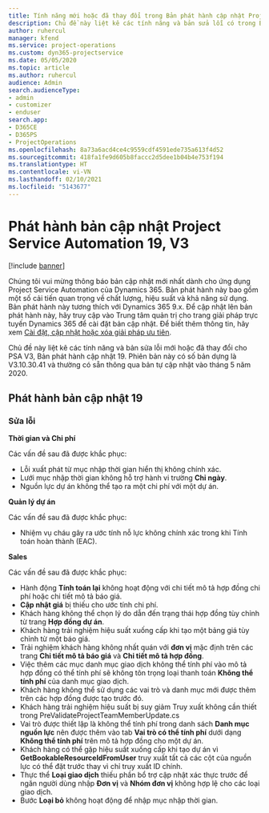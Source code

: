 ```yaml
---
title: Tính năng mới hoặc đã thay đổi trong Bản phát hành cập nhật Project Service Automation 19, V3
description: Chủ đề này liệt kê các tính năng và bản sửa lỗi có trong Bản phát hành cập nhật Project Service Automation 19, V3.
author: ruhercul
manager: kfend
ms.service: project-operations
ms.custom: dyn365-projectservice
ms.date: 05/05/2020
ms.topic: article
ms.author: ruhercul
audience: Admin
search.audienceType:
- admin
- customizer
- enduser
search.app:
- D365CE
- D365PS
- ProjectOperations
ms.openlocfilehash: 8a73a6acd4ce4c9559cdf4591ede735a613f4d52
ms.sourcegitcommit: 418fa1fe9d605b8faccc2d5dee1b04b4e753f194
ms.translationtype: HT
ms.contentlocale: vi-VN
ms.lasthandoff: 02/10/2021
ms.locfileid: "5143677"
---
```

# <a name="project-service-automation-update-release-19-v3"></a>Phát hành bản cập nhật Project Service Automation 19, V3

[!include [banner](../includes/psa-now-project-operations.md)]

Chúng tôi vui mừng thông báo bản cập nhật mới nhất dành cho ứng dụng Project Service Automation của Dynamics 365. Bản phát hành này bao gồm một số cải tiến quan trọng về chất lượng, hiệu suất và khả năng sử dụng. Bản phát hành này tương thích với Dynamics 365 9.x. Để cập nhật lên bản phát hành này, hãy truy cập vào Trung tâm quản trị cho trang giải pháp trực tuyến Dynamics 365 để cài đặt bản cập nhật. Để biết thêm thông tin, hãy xem [Cài đặt, cập nhật hoặc xóa giải pháp ưu tiên](https://docs.microsoft.com/power-platform/admin/install-remove-preferred-solution).

Chủ đề này liệt kê các tính năng và bản sửa lỗi mới hoặc đã thay đổi cho PSA V3, Bản phát hành cập nhật 19. Phiên bản này có số bản dựng là V3.10.30.41 và thường có sẵn thông qua bản tự cập nhật vào tháng 5 năm 2020.

## <a name="update-release-19"></a>Phát hành bản cập nhật 19

### <a name="bug-fixes"></a>Sửa lỗi

**Thời gian và Chi phí**

Các vấn đề sau đã được khắc phục: 

- Lỗi xuất phát từ mục nhập thời gian hiển thị không chính xác.
- Lưới mục nhập thời gian không hỗ trợ hành vi trường **Chỉ ngày**.
- Nguồn lực dự án không thể tạo ra một chi phí với một dự án.

**Quản lý dự án**

Các vấn đề sau đã được khắc phục: 

-  Nhiệm vụ cháu gây ra ước tính nỗ lực không chính xác trong khi Tính toán hoàn thành (EAC).

**Sales**

Các vấn đề sau đã được khắc phục: 

- Hành động **Tính toán lại** không hoạt động với chi tiết mô tả hợp đồng chi phí hoặc chi tiết mô tả báo giá.
- **Cập nhật giá** bị thiếu cho ước tính chi phí.
-  Khách hàng không thể chọn lý do dẫn đến trạng thái hợp đồng tùy chỉnh từ trang **Hợp đồng dự án**.
- Khách hàng trải nghiệm hiệu suất xuống cấp khi tạo một bảng giá tùy chỉnh từ một báo giá.
- Trải nghiệm khách hàng không nhất quán với **đơn vị** mặc định trên các trang **Chi tiết mô tả báo giá** và **Chi tiết mô tả hợp đồng**.
- Việc thêm các mục danh mục giao dịch không thể tính phí vào mô tả hợp đồng có thể tính phí sẽ không tôn trọng loại thanh toán **Không thể tính phí** của danh mục giao dịch.
- Khách hàng không thể sử dụng các vai trò và danh mục mới được thêm trên các hợp đồng được tạo trước đó.
- Khách hàng trải nghiệm hiệu suất bị suy giảm Truy xuất không cần thiết trong PreValidateProjectTeamMemberUpdate.cs
- Vai trò được thiết lập là không thể tính phí trong danh sách **Danh mục nguồn lực** nên được thêm vào tab **Vai trò có thể tính phí** dưới dạng **Không thể tính phí** trên mô tả hợp đồng cho một dự án.
- Khách hàng có thể gặp hiệu suất xuống cấp khi tạo dự án vì **GetBookableResourceIdFromUser** truy xuất tất cả các cột của nguồn lực có thể đặt trước thay vì chỉ truy xuất ID chính.
- Thực thể **Loại giao dịch** thiếu phần bổ trợ cập nhật xác thực trước để ngăn người dùng nhập **Đơn vị** và **Nhóm đơn vị** không hợp lệ cho các loại giao dịch.
- Bước **Loại bỏ** không hoạt động để nhập mục nhập thời gian.
